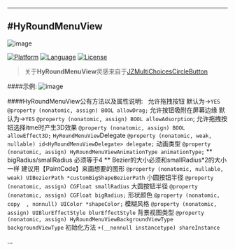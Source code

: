 ---
#HyRoundMenuView
-------------

![image](https://github.com/wwdc14/HyRoundMenuView/blob/master/HyRoundMenuViewDemo/3ip.png)

[![Platform](http://img.shields.io/badge/platform-ios-blue.svg?style=flat
             )](https://developer.apple.com/iphone/index.action)
[![Language](http://img.shields.io/badge/language-ObjC-brightgreen.svg?style=flat)](https://developer.apple.com/Objective-C)
[![License](http://img.shields.io/badge/license-MIT-lightgrey.svg?style=flat)](http://mit-license.org)
> 关于**HyRoundMenuView**灵感来自于[JZMultiChoicesCircleButton](https://github.com/JustinFincher/JZMultiChoicesCircleButton)

####示例:  </b>
![image](https://github.com/wwdc14/HyRoundMenuView/blob/master/HyRoundMenuViewDemo/Unknown.gif)

####HyRoundMenuView公有方法以及属性说明:  </b>
允许拖拽按钮 默认为->`YES`</b>
`@property (nonatomic, assign) BOOL allowDrag;`</b>
允许按钮吸附在屏幕边缘 默认为->`YES`</b>
`@property (nonatomic, assign) BOOL allowAdsorption`;</b>
允许拖拽按钮选择itme时产生3D效果</b>
`@property (nonatomic, assign) BOOL allowEffect3D;`</b>
`HyRoundMenuView`Delegate</b>
`@property (nonatomic, weak,  nullable) id<HyRoundMenuViewDelegate> delegate;`</b>
动画类型</b>
`@property (nonatomic, assign) HyRoundMenuViewAnimationType animationType;`</b>
** bigRadius/smallRadius 必须等于4</b>
** Bezier的大小必须和smallRadius*2的大小一样   建议用【PaintCode】来画想要的图形</b>
`@property (nonatomic, nullable, weak) UIBezierPath *customBigShapeBezierPath`</b>
小圆按钮半径</b>
`@property (nonatomic, assign) CGFloat smallRadius`</b>
大圆按钮半径</b>
`@property (nonatomic, assign) CGFloat bigRadius;`</b>
形状颜色</b>
`@property (nonatomic, copy  , nonnull) UIColor *shapeColor;`</b>
模糊风格</b>
`@property (nonatomic, assign) UIBlurEffectStyle blurEffectStyle`</b>
背景视图类型</b>
`@property (nonatomic, assign) HyRoundMenuViewBackgroundViewType backgroundViewType`</b>
初始化方法</b>
`+(__nonnull instancetype) shareInstance` </b>

...</b>
